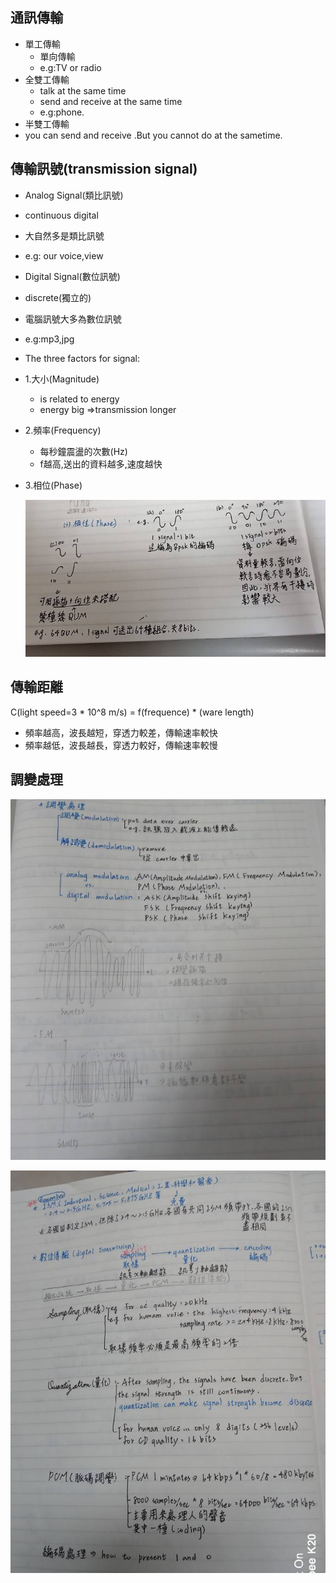 ## 通訊傳輸
* 單工傳輸
  * 單向傳輸
  * e.g:TV or radio
* 全雙工傳輸
  * talk at the same time
  * send and receive at the same time 
  * e.g:phone.
* 半雙工傳輸
 * you can send and receive .But you cannot do at the sametime.

## 傳輸訊號(transmission signal)
* Analog Signal(類比訊號)
 * continuous digital
 * 大自然多是類比訊號
 * e.g: our voice,view
* Digital Signal(數位訊號)
 * discrete(獨立的)
 * 電腦訊號大多為數位訊號
 * e.g:mp3,jpg
* The three factors for signal:
 * 1.大小(Magnitude)
   * is related to energy
   * energy big =>transmission longer
 * 2.頻率(Frequency)
   * 每秒鐘震盪的次數(Hz)
   * f越高,送出的資料越多,速度越快
 * 3.相位(Phase)
 
 
   ![](Phase.jpg)
   
 ## 傳輸距離
  
  C(light speed=3 * 10^8 m/s) = f(frequence) * (ware length)
  * 頻率越高，波長越短，穿透力較差，傳輸速率較快
  * 頻率越低，波長越長，穿透力較好，傳輸速率較慢
  
## 調變處理

![](M.jpg)
  
  
![](M2.jpg)
  

   
   
